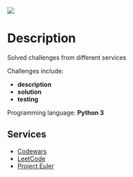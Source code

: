 <a href="https://github.com/jestenough/code_challenges/actions/workflows/pytest.yml"><img src="https://github.com/jestenough/code_challenges/actions/workflows/pytest.yml/badge.svg"></a>

# Description

Solved challenges from different services

Challenges include:
* **description**
* **solution**
* **testing**

Programming language: **Python 3**


## Services

- [Codewars](services/codewars/)
- [LeetCode](services/leetcode/)
- [Project Euler](services/project_euler/)
